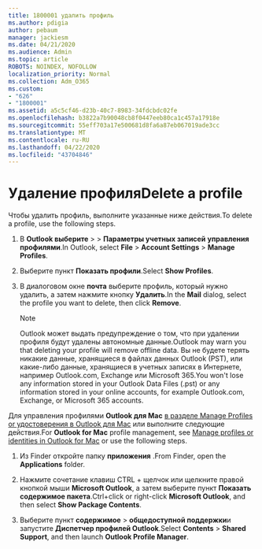 ```yaml
---
title: 1800001 удалить профиль
ms.author: pdigia
author: pebaum
manager: jackiesm
ms.date: 04/21/2020
ms.audience: Admin
ms.topic: article
ROBOTS: NOINDEX, NOFOLLOW
localization_priority: Normal
ms.collection: Adm_O365
ms.custom:
- "626"
- "1800001"
ms.assetid: a5c5cf46-d23b-40c7-8983-34fdcbdc02fe
ms.openlocfilehash: b3822a7b90048cb8f0447eeb80ca1c457a17918e
ms.sourcegitcommit: 55eff703a17e500681d8fa6a87eb067019ade3cc
ms.translationtype: MT
ms.contentlocale: ru-RU
ms.lasthandoff: 04/22/2020
ms.locfileid: "43704846"
---
```

# <a name="delete-a-profile"></a><span data-ttu-id="b5065-102">Удаление профиля</span><span class="sxs-lookup"><span data-stu-id="b5065-102">Delete a profile</span></span>

<span data-ttu-id="b5065-103">Чтобы удалить профиль, выполните указанные ниже действия.</span><span class="sxs-lookup"><span data-stu-id="b5065-103">To delete a profile, use the following steps.</span></span>
  
1. <span data-ttu-id="b5065-104">В **Outlook выберите** \> \> **Параметры учетных записей** **управления профилями**.</span><span class="sxs-lookup"><span data-stu-id="b5065-104">In Outlook, select **File** \> **Account Settings** \> **Manage Profiles**.</span></span>

2. <span data-ttu-id="b5065-105">Выберите пункт **Показать профили**.</span><span class="sxs-lookup"><span data-stu-id="b5065-105">Select **Show Profiles**.</span></span>

3. <span data-ttu-id="b5065-106">В диалоговом окне **почта** выберите профиль, который нужно удалить, а затем нажмите кнопку **Удалить**.</span><span class="sxs-lookup"><span data-stu-id="b5065-106">In the **Mail** dialog, select the profile you want to delete, then click **Remove**.</span></span>

    > [!NOTE]
    > <span data-ttu-id="b5065-107">Outlook может выдать предупреждение о том, что при удалении профиля будут удалены автономные данные.</span><span class="sxs-lookup"><span data-stu-id="b5065-107">Outlook may warn you that deleting your profile will remove offline data.</span></span> <span data-ttu-id="b5065-108">Вы не будете терять никакие данные, хранящиеся в файлах данных Outlook (PST), или какие-либо данные, хранящиеся в учетных записях в Интернете, например Outlook.com, Exchange или Microsoft 365.</span><span class="sxs-lookup"><span data-stu-id="b5065-108">You won't lose any information stored in your Outlook Data Files (.pst) or any information stored in your online accounts, for example Outlook.com, Exchange, or Microsoft 365 accounts.</span></span>
  
<span data-ttu-id="b5065-109">Для управления профилями **Outlook для Mac** [в разделе Manage Profiles or удостоверения в Outlook для Mac](https://support.office.com/article/fed2a955-74df-4a24-bef6-78a426958c4c.aspx) или выполните следующие действия.</span><span class="sxs-lookup"><span data-stu-id="b5065-109">For **Outlook for Mac** profile management, see [Manage profiles or identities in Outlook for Mac](https://support.office.com/article/fed2a955-74df-4a24-bef6-78a426958c4c.aspx) or use the following steps.</span></span>
  
1. <span data-ttu-id="b5065-110">Из Finder откройте папку **приложения** .</span><span class="sxs-lookup"><span data-stu-id="b5065-110">From Finder, open the **Applications** folder.</span></span>

2. <span data-ttu-id="b5065-111">Нажмите сочетание клавиш CTRL + щелчок или щелкните правой кнопкой мыши **Microsoft Outlook**, а затем выберите пункт **Показать содержимое пакета**.</span><span class="sxs-lookup"><span data-stu-id="b5065-111">Ctrl+click or right-click **Microsoft Outlook**, and then select **Show Package Contents**.</span></span>

3. <span data-ttu-id="b5065-112">Выберите пункт **содержимое** \> **общедоступной поддержки**и запустите **Диспетчер профилей Outlook**.</span><span class="sxs-lookup"><span data-stu-id="b5065-112">Select **Contents** \> **Shared Support**, and then launch **Outlook Profile Manager**.</span></span>
